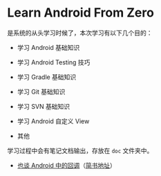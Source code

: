 # Learn Android From Zero

是系统的从头学习时候了，本次学习有以下几个目的：

- 学习 Android 基础知识
- 学习 Android Testing 技巧
- 学习 Gradle 基础知识
- 学习 Git 基础知识
- 学习 SVN 基础知识

- 学习 Android 自定义 View
- 其他

学习过程中会有笔记文档输出，存放在 `doc` 文件夹中。

+ [也谈 Android 中的回调](https://github.com/lovexiaov/LearnFromZero/blob/master/doc/%E4%B9%9F%E8%B0%88%20Android%20%E4%B8%AD%E7%9A%84%E5%9B%9E%E8%B0%83.md)（[简书地址](http://www.jianshu.com/p/f1a6d080b18e)）
